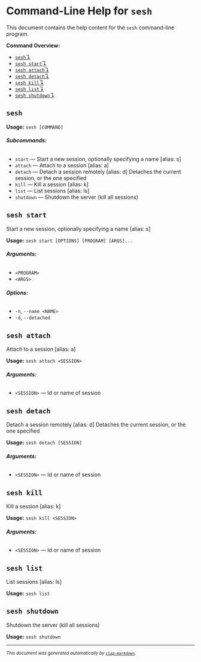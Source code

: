 # Command-Line Help for `sesh`

This document contains the help content for the `sesh` command-line program.

**Command Overview:**

* [`sesh`↴](#sesh)
* [`sesh start`↴](#sesh-start)
* [`sesh attach`↴](#sesh-attach)
* [`sesh detach`↴](#sesh-detach)
* [`sesh kill`↴](#sesh-kill)
* [`sesh list`↴](#sesh-list)
* [`sesh shutdown`↴](#sesh-shutdown)

## `sesh`

**Usage:** `sesh [COMMAND]`

###### **Subcommands:**

* `start` — Start a new session, optionally specifying a name [alias: s]
* `attach` — Attach to a session [alias: a]
* `detach` — Detach a session remotely [alias: d] Detaches the current session, or the one specified
* `kill` — Kill a session [alias: k]
* `list` — List sessions [alias: ls]
* `shutdown` — Shutdown the server (kill all sessions)



## `sesh start`

Start a new session, optionally specifying a name [alias: s]

**Usage:** `sesh start [OPTIONS] [PROGRAM] [ARGS]...`

###### **Arguments:**

* `<PROGRAM>`
* `<ARGS>`

###### **Options:**

* `-n`, `--name <NAME>`
* `-d`, `--detached`



## `sesh attach`

Attach to a session [alias: a]

**Usage:** `sesh attach <SESSION>`

###### **Arguments:**

* `<SESSION>` — Id or name of session



## `sesh detach`

Detach a session remotely [alias: d] Detaches the current session, or the one specified

**Usage:** `sesh detach [SESSION]`

###### **Arguments:**

* `<SESSION>` — Id or name of session



## `sesh kill`

Kill a session [alias: k]

**Usage:** `sesh kill <SESSION>`

###### **Arguments:**

* `<SESSION>` — Id or name of session



## `sesh list`

List sessions [alias: ls]

**Usage:** `sesh list`



## `sesh shutdown`

Shutdown the server (kill all sessions)

**Usage:** `sesh shutdown`



<hr/>

<small><i>
    This document was generated automatically by
    <a href="https://crates.io/crates/clap-markdown"><code>clap-markdown</code></a>.
</i></small>
